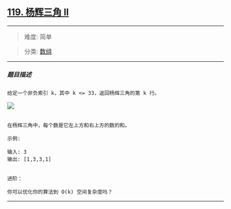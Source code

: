 ## [119. 杨辉三角 II](https://leetcode-cn.com/problems/pascals-triangle-ii/)

---

> 难度: 简单

> 分类:  [数组](https://leetcode-cn.com/tag/array/) 

---

##### 题目描述

```
给定一个非负索引 k，其中 k <= 33，返回杨辉三角的第 k 行。

```

![](https://upload.wikimedia.org/wikipedia/commons/0/0d/PascalTriangleAnimated2.gif)

```

在杨辉三角中，每个数是它左上方和右上方的数的和。

示例:

输入: 3
输出: [1,3,3,1]


进阶：

你可以优化你的算法到 O(k) 空间复杂度吗？

```

---
